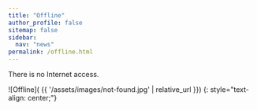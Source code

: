 ```yaml
---
title: "Offline"
author_profile: false
sitemap: false
sidebar:
  nav: "news"
permalink: /offline.html
---
```


There is no Internet access.

![Offline]( {{ '/assets/images/not-found.jpg' | relative_url }})
{: style="text-align: center;"}
